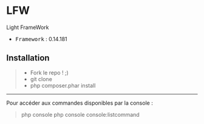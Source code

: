 # LFW
Light FrameWork

 - <kbd>Framework</kbd> : 0.14.181

Installation
----------

> - Fork le repo ! ;)
> - git clone
> - php composer.phar install

----------

Pour accéder aux commandes disponibles par la console :
> php console
> php console console:listcommand